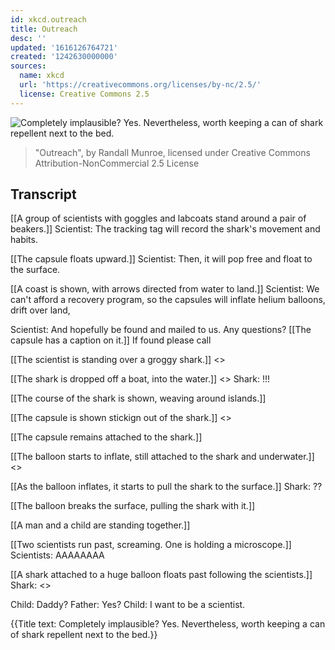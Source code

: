 ```yaml
---
id: xkcd.outreach
title: Outreach
desc: ''
updated: '1616126764721'
created: '1242630000000'
sources:
  name: xkcd
  url: 'https://creativecommons.org/licenses/by-nc/2.5/'
  license: Creative Commons 2.5
---
```

![Completely implausible? Yes. Nevertheless, worth keeping a can of shark repellent next to the bed.](https://imgs.xkcd.com/comics/outreach.png)
> "Outreach", by Randall Munroe, licensed under Creative Commons Attribution-NonCommercial 2.5 License

## Transcript
[[A group of scientists with goggles and labcoats stand around a pair of beakers.]]
Scientist: The tracking tag will record the shark's movement and habits.

[[The capsule floats upward.]]
Scientist: Then, it will pop free and float to the surface.

[[A coast is shown, with arrows directed from water to land.]]
Scientist:  We can't afford a recovery program, so the capsules will inflate helium balloons, drift over land,

Scientist: And hopefully be found and mailed to us. Any questions?
[[The capsule has a caption on it.]]
If found please call

[[The scientist is standing over a groggy shark.]]
<<Chunk>>

[[The shark is dropped off a boat, into the water.]]
<<Sploosh>>
Shark: !!!

[[The course of the shark is shown, weaving around islands.]]

[[The capsule is shown stickign out of the shark.]]
<<Click>>

[[The capsule remains attached to the shark.]]

[[The balloon starts to inflate, still attached to the shark and underwater.]]
<<Hissss>>

[[As the balloon inflates, it starts to pull the shark to the surface.]]
Shark: ??

[[The balloon breaks the surface, pulling the shark with it.]]

[[A man and a child are standing together.]]

[[Two scientists run past, screaming.  One is holding a microscope.]]
Scientists: AAAAAAAA

[[A shark attached to a huge balloon floats past following the scientists.]]
Shark: <<Chomp chomp>>

Child: Daddy?
Father: Yes?
Child: I want to be a scientist.

{{Title text: Completely implausible? Yes. Nevertheless, worth keeping a can of shark repellent next to the bed.}}
